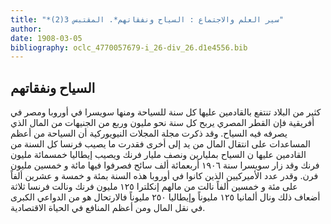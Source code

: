 ```yaml
---
title: "*سير العلم والاجتماع : السياح ونفقاتهم*. المقتبس 3(2)"
author: 
date: 1908-03-05
bibliography: oclc_4770057679-i_26-div_26.d1e4556.bib
---
```




##  السياح ونفقاتهم 


 كثير من البلاد تنتفع بالقادمين عليها كل سنة للسياحة ومنها سويسرا في أوروبا ومصر في أفريقية فإن القطر المصري يربح كل سنة نحو مليون وربع من الجنيهات من المال الذي يصرفه فيه السياح. وقد ذكرت  مجلة المجلات  النيويوركية أن السياحة من أعظم المساعدات على انتقال المال من يد إلى أخرى فقدرت ما يصيب فرنسا كل السنة من القادمين عليها ن السياح بمليارين ونصف مليار فرنك ويصيب إيطاليا  خمسمائة  مليون فرنك وقد زار سويسرا سنة  ١٩٠٦  أربعمائة  ألف  سائح فصرفوا فيها  مائة  و  خمسين  مليون   فرن. وقدر عدد الأميركيين الذين كانوا في أوروبا هذه السنة بمئة و  خمسة  و  عشرين  ألفاً على  مئة  و  خمسين  ألفاً نالت من مالهم إنكلترا  ١٢٥  مليون فرنك ونالت فرنسا  ثلاثة  أضعاف ذلك ونال ألمانيا  ١٢٥  مليوناً وإيطاليا  ٢٥٠  مليوناً فالارتحال هو من الدواعي الكبرى في نقل المال ومن أعظم المنافع في الحياة الاقتصادية. 
